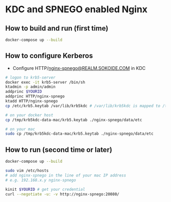 # KDC and SPNEGO enabled Nginx

## How to build and run (first time)

```bash
docker-compose up --build
```

## How to configure Kerberos

* Configure HTTP/nginx-spnego@REALM.SOKOIDE.COM in KDC

```bash
# logon to krb5-server
docker exec -it krb5-server /bin/sh
ktadmin -p admin/admin
addprinc $YOURID
addprinc HTTP/nginx-spnego
ktadd HTTP/nginx-spnego
cp /etc/krb5.keytab /var/lib/krb5kdc # /var/lib/krb5kdc is mapped to /tmp/krb5kdc-data-mac on Mac

# on your docker host
cp /tmp/krb5kdc-data-mac/krb5.keytab ./nginx-spnego/data/etc

# on your mac
sudo cp /tmp/krb5kdc-data-mac/krb5.keytab ./nginx-spnego/data/etc
```

## How to run (second time or later)

```bash
docker-compose up --build

sudo vim /etc/hosts
# add nginx-spnego in the line of your mac IP address
# e.g. 192.168.x.y nginx-spnego

kinit $YOURID # get your credential
curl --negotiate -u: -v http://nginx-spnego:20080/
```
